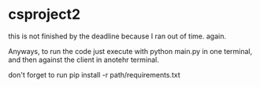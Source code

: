 # csproject2

this is not finished by the deadline because I ran out of time. again.

Anyways, to run the code just execute with python main.py in one terminal, and then against the client in anotehr terminal.

don't forget to run pip install -r path/requirements.txt
